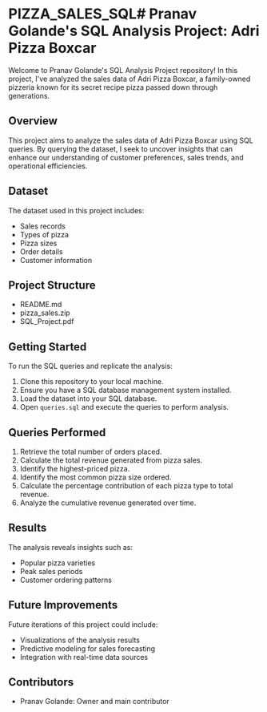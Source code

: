 # PIZZA_SALES_SQL# Pranav Golande's SQL Analysis Project: Adri Pizza Boxcar

Welcome to Pranav Golande's SQL Analysis Project repository! In this project, I've analyzed the sales data of Adri Pizza Boxcar, a family-owned pizzeria known for its secret recipe pizza passed down through generations.

## Overview
This project aims to analyze the sales data of Adri Pizza Boxcar using SQL queries. By querying the dataset, I seek to uncover insights that can enhance our understanding of customer preferences, sales trends, and operational efficiencies.

## Dataset
The dataset used in this project includes:
- Sales records
- Types of pizza
- Pizza sizes
- Order details
- Customer information

## Project Structure
- README.md
- pizza_sales.zip
- SQL_Project.pdf

## Getting Started
To run the SQL queries and replicate the analysis:
1. Clone this repository to your local machine.
2. Ensure you have a SQL database management system installed.
3. Load the dataset into your SQL database.
4. Open `queries.sql` and execute the queries to perform analysis.

## Queries Performed
1. Retrieve the total number of orders placed.
2. Calculate the total revenue generated from pizza sales.
3. Identify the highest-priced pizza.
4. Identify the most common pizza size ordered.
5. Calculate the percentage contribution of each pizza type to total revenue.
6. Analyze the cumulative revenue generated over time.

## Results
The analysis reveals insights such as:
- Popular pizza varieties
- Peak sales periods
- Customer ordering patterns

## Future Improvements
Future iterations of this project could include:
- Visualizations of the analysis results
- Predictive modeling for sales forecasting
- Integration with real-time data sources

## Contributors
- Pranav Golande: Owner and main contributor


